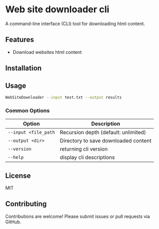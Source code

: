 # Web site downloader cli

A command-line interface (CLI) tool for downloading html content.

## Features

- Download websites html content

## Installation

## Usage

```bash
WebSiteDownloader --input test.txt --output results
```

### Common Options

| Option                | Description                                 |
|-----------------------|---------------------------------------------|
| `--input <file_path`  | Recursion depth (default: unlimited)        |
| `--output <dir>`      | Directory to save downloaded content        |
| `--version`           | returning cli version                       |
| `--help`              | display cli descriptions                    |


## License

MIT

## Contributing

Contributions are welcome! Please submit issues or pull requests via GitHub.
